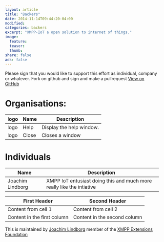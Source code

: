 ```yaml
---
layout: article
title: "Backers"
date: 2014-11-14T09:44:20-04:00
modified:
categories: backers
excerpt: "XMPP-IoT a open solution to internet of things."
image:
  feature:
  teaser:
  thumb:
share: false
ads: false
---
```


Please sign that you would like to support this effort as individual, company or whatever. Fork on github and sign and make a pullrequest
 <a href="https://github.com/xmpp-iot/xmpp-iot.github.io/blob/master/backers/index.md" class="btn">View on GitHub</a>

# Organisations:

logo| Name | Description
 -------------| ------------- | ----------- 
logo | Help | Display the help window.
logo | Close | Closes a window

# Individuals

Name | Description
 ------------- | ----------- 
 Joachim Lindborg | XMPP IoT entusiast doing this and much more really like the intiative



First Header | Second Header
------------ | -------------
Content from cell 1 | Content from cell 2
Content in the first column | Content in the second column

This is maintained by [Joachim Lindborg](http://lsys.se/)  member of the  [XMPP Extensions Foundation](http://xmpp.org/about-xmpp/xsf/xsf-member-list/)

